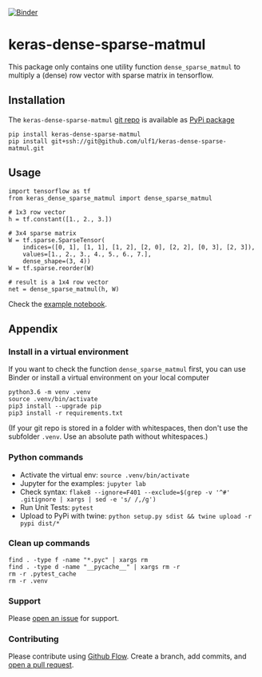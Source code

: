 [![Binder](https://mybinder.org/badge.svg)](https://mybinder.org/v2/gh/ulf1/keras-dense-sparse-matmul/master?urlpath=lab)

# keras-dense-sparse-matmul
This package only contains one utility function `dense_sparse_matmul` to multiply a (dense) row vector with sparse matrix in tensorflow.


## Installation
The `keras-dense-sparse-matmul` [git repo](http://github.com/ulf1/keras-dense-sparse-matmul) is available as [PyPi package](https://pypi.org/project/keras-dense-sparse-matmul)

```
pip install keras-dense-sparse-matmul
pip install git+ssh://git@github.com/ulf1/keras-dense-sparse-matmul.git
```

## Usage

```
import tensorflow as tf
from keras_dense_sparse_matmul import dense_sparse_matmul

# 1x3 row vector
h = tf.constant([1., 2., 3.])

# 3x4 sparse matrix
W = tf.sparse.SparseTensor(
    indices=([0, 1], [1, 1], [1, 2], [2, 0], [2, 2], [0, 3], [2, 3]),
    values=[1., 2., 3., 4., 5., 6., 7.],
    dense_shape=(3, 4))
W = tf.sparse.reorder(W)

# result is a 1x4 row vector
net = dense_sparse_matmul(h, W)
```

Check the [example notebook](http://github.com/ulf1/keras-dense-sparse-matmul/examples/example.ipynb).


## Appendix

### Install in a virtual environment
If you want to check the function `dense_sparse_matmul` first, 
you can use Binder or install a virtual environment on your local computer

```
python3.6 -m venv .venv
source .venv/bin/activate
pip3 install --upgrade pip
pip3 install -r requirements.txt
```

(If your git repo is stored in a folder with whitespaces, then don't use the subfolder `.venv`. Use an absolute path without whitespaces.)

### Python commands
* Activate the virtual env: `source .venv/bin/activate`
* Jupyter for the examples: `jupyter lab`
* Check syntax: `flake8 --ignore=F401 --exclude=$(grep -v '^#' .gitignore | xargs | sed -e 's/ /,/g')`
* Run Unit Tests: `pytest`
* Upload to PyPi with twine: `python setup.py sdist && twine upload -r pypi dist/*`

### Clean up commands

```
find . -type f -name "*.pyc" | xargs rm
find . -type d -name "__pycache__" | xargs rm -r
rm -r .pytest_cache
rm -r .venv
```

### Support
Please [open an issue](https://github.com/ulf1/keras-dense-sparse-matmul/issues/new) for support.


### Contributing
Please contribute using [Github Flow](https://guides.github.com/introduction/flow/). Create a branch, add commits, and [open a pull request](https://github.com/ulf1/keras-dense-sparse-matmul/compare/).
